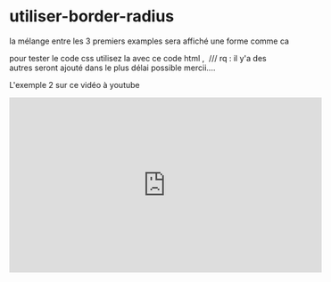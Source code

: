 # utiliser-border-radius 

la mélange entre les 3 premiers examples sera affiché une forme comme ca <a href="http://zupimages.net/viewer.php?id=17/26/8kbt.png"><img src="http://zupimages.net/up/17/26/8kbt.png" alt="" /></a> 

pour tester le code css utilisez la avec ce code html , 
<a href="http://zupimages.net/viewer.php?id=17/26/ejni.png"><img src="http://zupimages.net/up/17/26/ejni.png" alt="" /></a>
/// rq : il y'a des autres seront ajouté dans le plus délai possible mercii....


L'exemple 2 sur ce vidéo à youtube 
<iframe width="560" height="315" src="https://www.youtube.com/embed/QOANO3CJiWM" frameborder="0" allowfullscreen></iframe>
